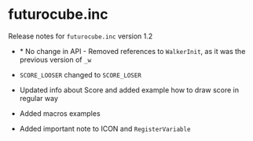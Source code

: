 # futurocube.inc

Release notes for `futurocube.inc` version 1.2

* \* No change in API - Removed references to `WalkerInit`, as it was the previous version of `_w`

* `SCORE_LOOSER` changed to `SCORE_LOSER`

* Updated info about Score and added example how to draw score in regular way

* Added macros examples

* Added important note to ICON and `RegisterVariable`



